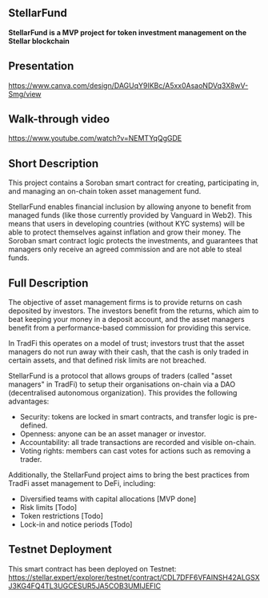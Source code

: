 ## StellarFund

**StellarFund is a MVP project for token investment management on the Stellar blockchain**



## Presentation
https://www.canva.com/design/DAGUqY9IKBc/A5xx0AsaoNDVq3X8wV-Smg/view


## Walk-through video
https://www.youtube.com/watch?v=NEMTYqQgGDE


## Short Description
This project contains a Soroban smart contract for creating, participating in, and managing an on-chain token asset management fund.

StellarFund enables financial inclusion by allowing anyone to benefit from managed funds (like those currently provided by Vanguard in Web2).
This means that users in developing countries (without KYC systems) will be able to protect themselves against inflation and grow their money.
The Soroban smart contract logic protects the investments, and guarantees that managers only receive an agreed commission and are not able to steal funds. 


## Full Description
The objective of asset management firms is to provide returns on cash deposited by investors. The investors benefit from the returns, which aim to beat keeping your money in a deposit account, and the asset managers benefit from a performance-based commission for providing this service.


In TradFi this operates on a model of trust; investors trust that the asset managers do not run away with their cash, that the cash is only traded in certain assets, and that defined risk limits are not breached.


StellarFund is a protocol that allows groups of traders (called "asset managers" in TradFi) to setup their organisations on-chain via a DAO (decentralised autonomous organization). This provides the following advantages:
- Security: tokens are locked in smart contracts, and transfer logic is pre-defined.
- Openness: anyone can be an asset manager or investor.
- Accountability: all trade transactions are recorded and visible on-chain.
- Voting rights: members can cast votes for actions such as removing a trader.


Additionally, the StellarFund project aims to bring the best practices from TradFi asset management to DeFi, including:
- Diversified teams with capital allocations [MVP done]
- Risk limits [Todo]
- Token restrictions [Todo]
- Lock-in and notice periods [Todo]


## Testnet Deployment
This smart contract has been deployed on Testnet:
https://stellar.expert/explorer/testnet/contract/CDL7DFF6VFAINSH42ALGSXJ3KG4FQ4TL3UGCESUR5JA5COB3UMIJEFIC



